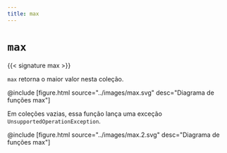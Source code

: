 ```yaml
---
title: max
---
```


# `max`

{{< signature max >}}

`max` retorna o maior valor nesta coleção.

@include [figure.html source="../images/max.svg" desc="Diagrama de funções max"]

Em coleções vazias, essa função lança uma exceção `UnsupportedOperationException`.

@include [figure.html source="../images/max.2.svg" desc="Diagrama de funções max"]
